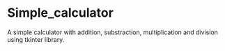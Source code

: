 # Simple_calculator
A simple calculator with addition, substraction, multiplication and division using tkinter library.
